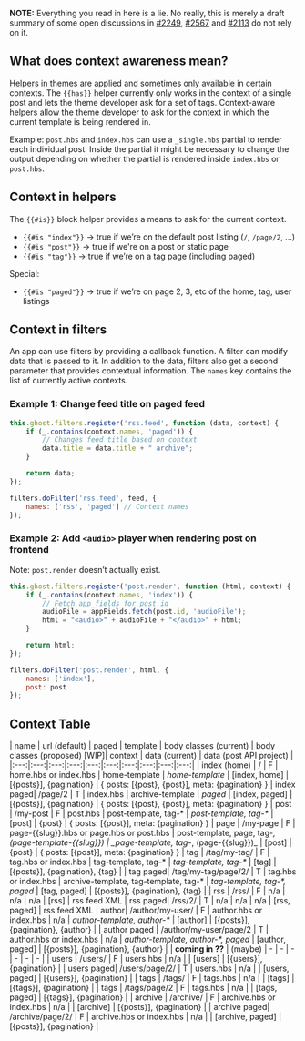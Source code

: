 **NOTE:** Everything you read in here is a lie. No really, this is merely a draft summary of some open discussions in [#2249](https://github.com/TryGhost/Ghost/issues/2249), [#2567](https://github.com/TryGhost/Ghost/issues/2567) and [#2113](https://github.com/TryGhost/Ghost/issues/2113) do not rely on it.

## What does context awareness mean?

[Helpers](http://docs.ghost.org/themes/#helpers) in themes are applied and sometimes only available in certain contexts. The `{{has}}` helper currently only works in the context of a single post and lets the theme developer ask for a set of tags. Context-aware helpers allow the theme developer to ask for the context in which the current template is being rendered in.

Example: `post.hbs` and `index.hbs` can use a `_single.hbs` partial to render each individual post. Inside the partial it might be necessary to change the output depending on whether the partial is rendered inside `index.hbs` or `post.hbs`. 

## Context in helpers

The `{{#is}}` block helper provides a means to ask for the current context. 
 
* `{{#is "index"}}` -> true if we’re on the default post listing (`/`, `/page/2`, ...)
* `{{#is "post"}}` -> true if we're on a post or static page
* `{{#is "tag"}}` -> true if we’re on a tag page (including paged)

Special:

* `{{#is "paged"}}` -> true if we’re on page 2, 3, etc of the home, tag, user listings


## Context in filters

An app can use filters by providing a callback function. A filter can modify data that is passed to it. In addition to the data, filters also get a second parameter that provides contextual information. The `names` key contains the list of currently active contexts.

### Example 1: Change feed title on paged feed

```javascript
this.ghost.filters.register('rss.feed', function (data, context) {
    if (_.contains(context.names, 'paged')) {
        // Changes feed title based on context
        data.title = data.title + " archive";
    }

    return data;
});
```

```javascript
filters.doFilter('rss.feed', feed, {
    names: ['rss', 'paged'] // Context names
});
```

### Example 2: Add `<audio>` player when rendering post on frontend 

Note: `post.render` doesn’t actually exist.

```javascript
this.ghost.filters.register('post.render', function (html, context) {
    if (_.contains(context.names, 'index')) {
        // Fetch app_fields for post.id
        audioFile = appFields.fetch(post.id, 'audioFile');
        html = "<audio>" + audioFile + "</audio>" + html;
    }

    return html;
});
```

```javascript
filters.doFilter('post.render', html, {
    names: ['index'],
    post: post
});
```

## Context Table

| name | url (default) | paged | template | body classes (current) | body classes (proposed) [WIP]| context | data (current) | data (post API project) |
|:---:|:---:|:---:|:---:|:---:|:---:|:---:|:---:|:---:|:---:|
| index (home) | / | F | home.hbs or index.hbs | home-template | _home-template_ | [index, home] | [{posts}], {pagination} | { posts: [{post}, {post}], meta: {pagination} }
| index paged| /page/2 | T | index.hbs | archive-template  | _paged_ | [index, paged] | [{posts}], {pagination} | { posts: [{post}, {post}], meta: {pagination} }
| post | /my-post | F | post.hbs | post-template, tag-* | _post-template, tag-*_ | [post] | {post} | { posts: [{post}], meta: {pagination} }
| page | /my-page | F | page-{{slug}}.hbs or page.hbs or post.hbs | post-template, page, tag-*, (page-template-{{slug}}) | _page-template, tag-*, (page-{{slug}})_ | [post] | {post} | { posts: [{post}], meta: {pagination} }
| tag | /tag/my-tag/ | F | tag.hbs or index.hbs | tag-template, tag-* | _tag-template, tag-*_ | [tag] | [{posts}], {pagination}, {tag} |
| tag paged| /tag/my-tag/page/2/ | T | tag.hbs or index.hbs | archive-template, tag-template, tag-* | _tag-template, tag-*, paged_ | [tag, paged] | [{posts}], {pagination}, {tag} |
| rss | /rss/ | F | n/a | n/a | n/a | [rss] | rss feed XML
| rss paged| /rss/2/ | T | n/a | n/a | n/a | [rss, paged] | rss feed XML
| author| /author/my-user/ | F | author.hbs or index.hbs | n/a | _author-template, author-*_ | [author] | [{posts}], {pagination}, {author} |
| author paged | /author/my-user/page/2 | T | author.hbs or index.hbs | n/a | _author-template, author-*, paged_ | [author, paged] | [{posts}], {pagination}, {author} |
| **coming in ??** | (maybe) | - | - | - | - | - | - |
| users | /users/ | F | users.hbs | n/a | | [users] | [{users}], {pagination} |
| users paged| /users/page/2/ | T | users.hbs | n/a | | [users, paged] | [{users}], {pagination} |
| tags | /tags/ | F | tags.hbs | n/a | | [tags] | [{tags}], {pagination} |
| tags | /tags/page/2 | F | tags.hbs | n/a | | [tags, paged] | [{tags}], {pagination} |
| archive | /archive/ | F | archive.hbs or index.hbs | n/a | | [archive] | [{posts}], {pagination} |
| archive paged| /archive/page/2/ | F | archive.hbs or index.hbs | n/a | | [archive, paged] | [{posts}], {pagination} |

